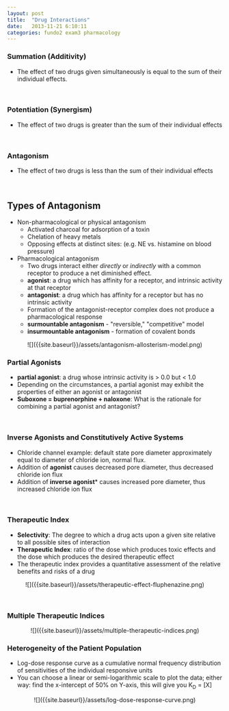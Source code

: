 ```yaml
---
layout: post
title:  "Drug Interactions"
date:   2013-11-21 6:10:11
categories: fundo2 exam3 pharmacology
---
```


### Summation \(Additivity\)
- The effect of two drugs given simultaneously is equal to the sum of their individual effects.

<span><br></span> 
### Potentiation \(Synergism\)
- The effect of two drugs is greater than the sum of their individual effects

<span><br></span> 
### Antagonism
- The effect of two drugs is less than the sum of their individual effects

<span><br></span> 
## Types of Antagonism
- Non-pharmacological or physical antagonism  
  - Activated charcoal for adsorption of a toxin  
  - Chelation of heavy metals
  - Opposing effects at distinct sites: (e.g. NE vs. histamine on blood pressure)
- Pharmacological antagonism 
  - Two drugs interact either *directly* or *indirectly* with a common receptor to produce a net diminished effect.
  - __agonist__: a drug which has affinity for a receptor, and intrinsic activity at that receptor
  - __antagonist__: a drug which has affinity for a receptor but has no intrinsic activity
  - Formation of the antagonist-receptor complex does not produce a pharmacological response
  - __surmountable antagonism__ - "reversible," "competitive" model
  - __insurmountable antagonism__ - formation of covalent bonds

<div style="text-align:center;" markdown="1">
	![]({{site.baseurl}}/assets/antagonism-allosterism-model.png)
</div>

### Partial Agonists
- __partial agonist__: a drug whose intrinsic activity is > 0.0 but < 1.0
- Depending on the circumstances, a partial agonist may exhibit the properties of either an agonist or antagonist
- __Suboxone = buprenorphine + naloxone__: What is the rationale for combining a partial agonist and antagonist?

<span><br></span> 
### Inverse Agonists and Constitutively Active Systems
- Chloride channel example: default state pore diameter approximately equal to diameter of chloride ion, normal flux.
- Addition of **agonist** causes decreased pore diameter, thus decreased chloride ion flux
- Addition of **inverse agonist*** causes increased pore diameter, thus increased chloride ion flux

<span><br></span> 
### Therapeutic Index 
- __Selectivity__: The degree to which a drug acts upon a given site relative to all possible sites of interaction
- __Therapeutic Index__: ratio of the dose which produces toxic effects and the dose which produces the desired therapeutic effect
- The therapeutic index provides a quantitative assessment of the relative benefits and risks of a drug

<div style="text-align:center;" markdown="1">
	![]({{site.baseurl}}/assets/therapeutic-effect-fluphenazine.png)
</div>

<span><br></span> 
### Multiple Therapeutic Indices

<div style="text-align:center;" markdown="1">
	![]({{site.baseurl}}/assets/multiple-therapeutic-indices.png)
</div>

### Heterogeneity of the Patient Population
- Log-dose response curve as a cumulative normal frequency distribution of sensitivities of the individual responsive units
- You can choose a linear or semi-logarithmic scale to plot the data; either way: find the x-intercept of 50% on Y-axis, this will give you K<sub>D</sub> = \[X\]

<div style="text-align:center;" markdown="1">
	![]({{site.baseurl}}/assets/log-dose-response-curve.png)
</div>